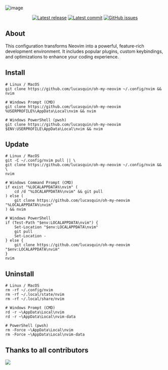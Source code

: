 ![image](https://github.com/user-attachments/assets/2aae3847-1c2b-41f7-8e8f-50a90e6e733b)


<div align="center">

[![Latest release](https://img.shields.io/github/v/release/lucasquin/oh-my-neovim)](https://github.com/lucasquin/oh-my-neovim/releases/latest)
[![Latest commit](https://img.shields.io/github/last-commit/lucasquin/oh-my-neovim)](https://github.com/lucasquin/oh-my-neovim/pulse)
[![GitHub issues](https://img.shields.io/github/issues/lucasquin/oh-my-neovim)](https://github.com/lucasquin/oh-my-neovim/issues)

</div>

## About

This configuration transforms Neovim into a powerful, feature-rich development environment. It includes popular plugins, custom keybindings, and optimizations to enhance your coding experience.

## Install

```shell
# Linux / MacOS
git clone https://github.com/lucasquin/oh-my-neovim ~/.config/nvim && nvim

# Windows Prompt (CMD)
git clone https://github.com/lucasquin/oh-my-neovim %USERPROFILE%\AppData\Local\nvim && nvim

# Windows PowerShell (pwsh)
git clone https://github.com/lucasquin/oh-my-neovim $ENV:USERPROFILE\AppData\Local\nvim && nvim
```

## Update

```shell
# Linux / MacOS
git -C ~/.config/nvim pull || \
git clone https://github.com/lucasquin/oh-my-neovim ~/.config/nvim && \
nvim

# Windows Command Prompt (CMD)
if exist "%LOCALAPPDATA%\nvim" (
    cd /d "%LOCALAPPDATA%\nvim" && git pull
) else (
    git clone https://github.com/lucasquin/oh-my-neovim "%LOCALAPPDATA%\nvim"
) && nvim

# Windows PowerShell
if (Test-Path "$env:LOCALAPPDATA\nvim") {
    Set-Location "$env:LOCALAPPDATA\nvim"
    git pull
    Set-Location -
} else {
    git clone https://github.com/lucasquin/oh-my-neovim "$env:LOCALAPPDATA\nvim"
}
nvim
```

## Uninstall

```shell
# Linux / MacOS
rm -rf ~/.config/nvim
rm -rf ~/.local/state/nvim
rm -rf ~/.local/share/nvim

# Windows Prompt (CMD)
rd -r ~\AppData\Local\nvim
rd -r ~\AppData\Local\nvim-data

# PowerShell (pwsh)
rm -Force ~\AppData\Local\nvim
rm -Force ~\AppData\Local\nvim-data
```

## Thanks to all contributors

<div align="left"><p>
    <a href="https://github.com/lucasquin/oh-my-neovim/graphs/contributors">
      <img src="https://contrib.rocks/image?repo=lucasquin/oh-my-neovim" />
    </a>
</div>
